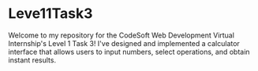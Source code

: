 # Leve11Task3
Welcome to my repository for the CodeSoft Web Development Virtual Internship's Level 1 Task 3! I've designed and implemented a calculator interface that allows users to input numbers, select operations, and obtain instant results.
